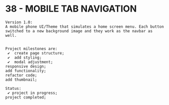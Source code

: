 # 38 - MOBILE TAB NAVIGATION

    Version 1.0:
    A mobile phone UI/Theme that simulates a home screen menu. Each button switched to a new background image and they work as the navbar as well.


    Project milestones are:
     ✔  create page structure;
     ✔  add styling;
     ✔  modal adjustment;
    responsive design;
    add functionality;
    refactor code;
    add thumbnail;

    Status:
     ✔ project in progress;
    project completed;
